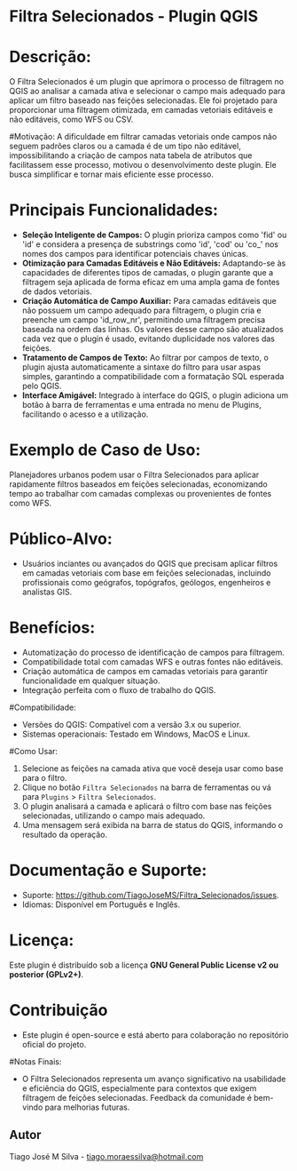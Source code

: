 # Filtra Selecionados - Plugin QGIS

# Descrição:
O Filtra Selecionados é um plugin que aprimora o processo de filtragem no QGIS ao analisar a camada ativa e selecionar o campo mais adequado para aplicar um filtro baseado nas feições selecionadas. Ele foi projetado para proporcionar uma filtragem otimizada, em camadas vetoriais editáveis e não editáveis, como WFS ou CSV.

#Motivação:
A dificuldade em filtrar camadas vetoriais onde campos não seguem padrões claros ou a camada é de um tipo não editável, impossibilitando a criação de campos nata tabela de atributos que facilitassem esse processo, motivou o desenvolvimento deste plugin. Ele busca simplificar e tornar mais eficiente esse processo.

# Principais Funcionalidades:

- **Seleção Inteligente de Campos:** O plugin prioriza campos como 'fid' ou 'id' e considera a presença de substrings como 'id', 'cod' ou 'co_' nos nomes dos campos para identificar potenciais chaves únicas.
- **Otimização para Camadas Editáveis e Não Editáveis:** Adaptando-se às capacidades de diferentes tipos de camadas, o plugin garante que a filtragem seja aplicada de forma eficaz em uma ampla gama de fontes de dados vetoriais.
- **Criação Automática de Campo Auxiliar:** Para camadas editáveis que não possuem um campo adequado para filtragem, o plugin cria e preenche um campo 'id_row_nr', permitindo uma filtragem precisa baseada na ordem das linhas. Os valores desse campo são atualizados cada vez que o plugin é usado, evitando duplicidade nos valores das feições.
- **Tratamento de Campos de Texto:** Ao filtrar por campos de texto, o plugin ajusta automaticamente a sintaxe do filtro para usar aspas simples, garantindo a compatibilidade com a formatação SQL esperada pelo QGIS.
- **Interface Amigável:** Integrado à interface do QGIS, o plugin adiciona um botão à barra de ferramentas e uma entrada no menu de Plugins, facilitando o acesso e a utilização.

# Exemplo de Caso de Uso:
Planejadores urbanos podem usar o Filtra Selecionados para aplicar rapidamente filtros baseados em feições selecionadas, economizando tempo ao trabalhar com camadas complexas ou provenientes de fontes como WFS.

# Público-Alvo:
- Usuários inciantes ou avançados do QGIS que precisam aplicar filtros em camadas vetoriais com base em feições selecionadas, incluindo profissionais como geógrafos, topógrafos, geólogos, engenheiros e analistas GIS.

# Benefícios:

- Automatização do processo de identificação de campos para filtragem.
- Compatibilidade total com camadas WFS e outras fontes não editáveis.
- Criação automática de campos em camadas vetoriais para garantir funcionalidade em qualquer situação.
- Integração perfeita com o fluxo de trabalho do QGIS.

#Compatibilidade:

- Versões do QGIS: Compatível com a versão 3.x ou superior.
- Sistemas operacionais: Testado em Windows, MacOS e Linux.

#Como Usar:

1. Selecione as feições na camada ativa que você deseja usar como base para o filtro.
2. Clique no botão `Filtra Selecionados` na barra de ferramentas ou vá para `Plugins` > `Filtra Selecionados`.
3. O plugin analisará a camada e aplicará o filtro com base nas feições selecionadas, utilizando o campo mais adequado.
4. Uma mensagem será exibida na barra de status do QGIS, informando o resultado da operação.

# Documentação e Suporte:

- Suporte: https://github.com/TiagoJoseMS/Filtra_Selecionados/issues.
- Idiomas: Disponível em Português e Inglês.

# Licença:
Este plugin é distribuído sob a licença **GNU General Public License v2 ou posterior (GPLv2+)**.

# Contribuição
- Este plugin é open-source e está aberto para colaboração no repositório oficial do projeto.

#Notas Finais:
- O Filtra Selecionados representa um avanço significativo na usabilidade e eficiência do QGIS, especialmente para contextos que exigem filtragem de feições selecionadas. Feedback da comunidade é bem-vindo para melhorias futuras.

## Autor

Tiago José M Silva - [tiago.moraessilva@hotmail.com](mailto:tiago.moraessilva@hotmail.com)

